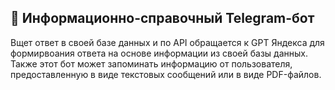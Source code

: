 
## 🤖 **Информационно-справочный Telegram-бот**
Bщет ответ в своей базе данных и по API обращается к GPT Яндекса для формирвоания ответа на основе информации из своей базы данных. Также этот бот может запоминать информацию от пользователя, предоставленную в виде текстовых сообщений или в виде PDF-файлов. 
